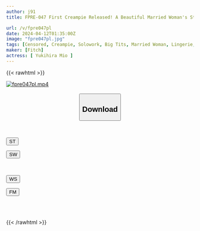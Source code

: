 ```yaml
---
author: j91
title: FPRE-047 First Creampie Released! A Beautiful Married Woman's Sticky Sweet Kisses And Sex In High Class Lingerie My Uncle's Wife Who Lives In The City Seduces Me Who Grew Up In The Countryside Mio Yukihira

url: /v/fpre047pl
date: 2024-04-12T01:35:00Z
image: "fpre047pl.jpg"
tags: [Censored, Creampie, Solowork, Big Tits, Married Woman, Lingerie, Kiss	]
maker: [Fitch]
actress: [ Yukihira Mio ]
---
```



{{< rawhtml >}}

<div class="video" data-videoid="rD24xB2GedIYRL">
    <a href="javascript:;">
        <img src="/v/fpre047pl/fpre047pl.jpg" width="WIDTH" height="HEIGHT" alt="fpre047pl.mp4" loading="lazy">
    </a>
</div>

<script type="text/javascript" src="https://j91.asia/asset/on-demand-st.js"></script>

<br>
  <link rel="stylesheet" href="https://j91.asia/asset/bs5.css">
  
  <center>
  <button class="btn btn-primary" type="button" data-bs-toggle="collapse" data-bs-target=".multi-collapse" aria-expanded="false" aria-controls="multiCollapseExample1 multiCollapseExample2"><h2>Download</h2></button></center>
</p>
<div class="row">
  <div class="col">
    <div class="collapse multi-collapse" id="multiCollapseExample1">
      <div class="card card-body">
	      	      <br>
<div class="buttons">  
<p><a href="https://streamtape.to/v/rD24xB2GedIYRL" target="_blank"><button class="btn-hover color-3"><i class="fa fa-download"></i> ST</button></a></p>
<p><a href="https://asnwish.com/88dz4b624tt0" target="_blank"><button class="btn-hover color-2"><i class="fa fa-download"></i> SW</button></a></p></div>
    </div>
  </div>
</div>
  <div class="col">
    <div class="collapse multi-collapse" id="multiCollapseExample2">
      <div class="card card-body">
	      <br>
<div class="buttons">
<p><a href="https://wolfstream.tv/y2wvxj2eahy2"><button class="btn-hover color-9"><i class="fa fa-download"></i> WS</button></a></p>
<p><a href="https://filemoon.sx/d/516cggtg1bge"><button class="btn-hover color-8"><i class="fa fa-download"></i> FM</button></a></p></div>
<br><br>
      </div>
    </div>
  </div>
</div>

{{< /rawhtml >}}